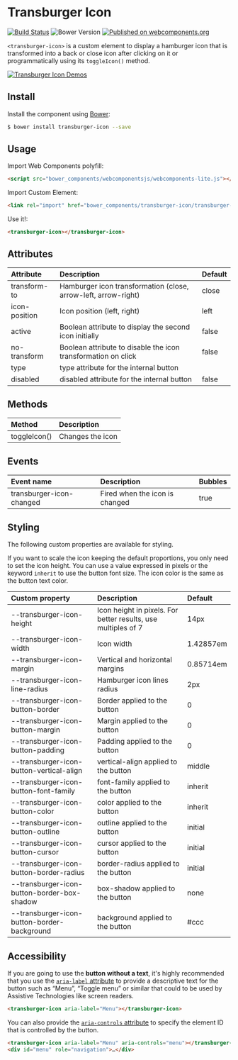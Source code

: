 # Transburger Icon 

[![Build Status](https://img.shields.io/travis/kcmr/transburger-icon/master.svg?style=flat-square)](https://travis-ci.org/kcmr/transburger-icon) 
![Bower Version](https://img.shields.io/bower/v/transburger-icon.svg?style=flat-square)
[![Published on webcomponents.org](https://img.shields.io/badge/webcomponents.org-published-blue.svg?style=flat-square)](https://www.webcomponents.org/element/kcmr/transburger-icon)

`<transburger-icon>` is a custom element to display a hamburger icon that is transformed into a back or close icon after clicking on it or programmatically using its `toggleIcon()` method.

[![Transburger Icon Demos](https://raw.githubusercontent.com/kcmr/transburger-icon/master/transburger-icon-demos.gif)](http://kcmr.github.io/transburger-icon/)

## Install

Install the component using [Bower](http://bower.io/):

```bash
$ bower install transburger-icon --save
```

## Usage

Import Web Components polyfill:

```html
<script src="bower_components/webcomponentsjs/webcomponents-lite.js"></script>
```

Import Custom Element:

```html
<link rel="import" href="bower_components/transburger-icon/transburger-icon.html"> 
```

Use it!:

```html
<transburger-icon></transburger-icon>
```

## Attributes

| Attribute | Description | Default |
|:----------|:------------|:--------|
| transform-to | Hamburger icon transformation (close, arrow-left, arrow-right) | close |
| icon-position | Icon position (left, right) | left |
| active | Boolean attribute to display the second icon initially | false |
| no-transform | Boolean attribute to disable the icon transformation on click | false |
| type | type attribute for the internal button |  |
| disabled | disabled attribute for the internal button | false |

## Methods

| Method | Description |
|:-------|:------------|
| toggleIcon() | Changes the icon |

## Events

| Event name | Description | Bubbles  |
|:-----------|:------------|:---------|
| transburger-icon-changed | Fired when the icon is changed | true |

## Styling

The following custom properties are available for styling.

If you want to scale the icon keeping the default proportions, you only need to set the icon height. You can use a value expressed in pixels or the keyword `inherit` to use the button font size. The icon color is the same as the button text color.

| Custom property                             | Description                                                    | Default        |
|:--------------------------------------------|:---------------------------------------------------------------| :--------------|
| --transburger-icon-height                   | Icon height in pixels. For better results, use multiples of 7  | 14px           |
| --transburger-icon-width                    | Icon width                                                     | 1.42857em      |
| --transburger-icon-margin                   | Vertical and horizontal margins                                | 0.85714em      |
| --transburger-icon-line-radius              | Hamburger icon lines radius                                    | 2px            |
| --transburger-icon-button-border            | Border applied to the button                                   | 0              |
| --transburger-icon-button-margin            | Margin applied to the button                                   | 0              |
| --transburger-icon-button-padding           | Padding applied to the button                                  | 0              |
| --transburger-icon-button-vertical-align    | vertical-align applied to the button                           | middle         |
| --transburger-icon-button-font-family       | font-family applied to the button                              | inherit        |
| --transburger-icon-button-color             | color applied to the button                                    | inherit        |
| --transburger-icon-button-outline           | outline applied to the button                                  | initial        |
| --transburger-icon-button-cursor            | cursor applied to the button                                   | initial        |
| --transburger-icon-button-border-radius     | border-radius applied to the button                            | initial        |
| --transburger-icon-button-border-box-shadow | box-shadow applied to the button                               | none           |
| --transburger-icon-button-border-background | background applied to the button                               | #ccc           |

## Accessibility

If you are going to use the **button without a text**, it's highly recommended that you use the [`aria-label` attribute](http://rawgit.com/w3c/aria/master/aria/aria.html#aria-label) to provide a descriptive text for the button such as “Menu”, “Toggle menu” or similar that could to be used by Assistive Technologies like screen readers.

```html
<transburger-icon aria-label="Menu"></transburger-icon>
```

You can also provide the [`aria-controls` attribute](http://rawgit.com/w3c/aria/master/aria/aria.html#aria-controls) to specify the element ID that is controlled by the button.

```html
<transburger-icon aria-label="Menu" aria-controls="menu"></transburger-icon>
<div id="menu" role="navigation">…</div>
```
